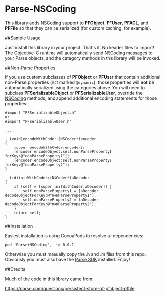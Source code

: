 Parse-NSCoding
==============

This library adds [NSCoding] support to **PFObject**, **PFUser**, **PFACL**, and **PFFile** so that they can be serialized (for custom caching, for example).

##Sample Usage

Just install this library in your project. That's it. No header files to import! The Objective-C runtime will automatically send NSCoding messages to your Parse objects, and the category methods in this library will be invoked.

##Non-Parse Properties

If you use custom subclasses of **PFObject** or **PFUser** that contain additional non-Parse properties (not marked ```@dynamic```), those properties will **not** be automatically serialized using the categories above. You will need to subclass **PFSerializableObject** or **PFSerializableUser**, override the [NSCoding] methods, and append additional encoding statements for those properties:

```
#import "PFSerializableObject.h"
or
#import "PFSerializableUser.h"

...

- (void)encodeWithCoder:(NSCoder*)encoder
{
	[super encodeWithCoder:encoder];
	[encoder encodeObject:self.nonParseProperty1 forKey:@"nonParseProperty1"];
	[encoder encodeObject:self.nonParseProperty2 forKey:@"nonParseProperty2"];
}

- (id)initWithCoder:(NSCoder*)aDecoder
{
	if (self = [super initWithCoder:aDecoder]) {
		self.nonParseProperty1 = [aDecoder decodeObjectForKey:@"nonParseProperty1"];
		self.nonParseProperty2 = [aDecoder decodeObjectForKey:@"nonParseProperty2"];
	}
	return self;
}
```

##Installation

Easiest installation is using CocoaPods to resolve all dependencies:

```pod 'Parse+NSCoding', '~> 0.0.1'```

Otherwise you must manually copy the .h and .m files from this repo. Obviously you must also have the [Parse SDK] installed. Enjoy!

##Credits

Much of the code in this library came from:

https://parse.com/questions/persistent-store-of-pfobject-pffile

[NSCoding]:https://developer.apple.com/library/mac/documentation/Cocoa/Reference/Foundation/Protocols/NSCoding_Protocol/Reference/Reference.html
[Parse SDK]:https://parse.com/downloads/ios/parse-library/latest
